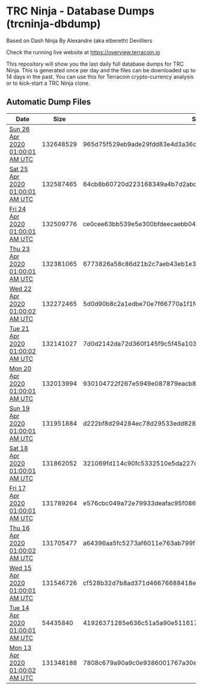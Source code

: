 # TRC Ninja - Database Dumps (trcninja-dbdump)
Based on Dash Ninja By Alexandre (aka elbereth) Devilliers

Check the running live website at https://overview.terracoin.io

This repository will show you the last daily full database dumps for TRC Ninja. This is generated once per day and the files can be downloaded up to 14 days in the past.
You can use this for Terracoin crypto-currency analysis or to kick-start a TRC Ninja clone.


## Automatic Dump Files
| Date | Size | SHA256 |
|--|--|--|
| [Sun 26 Apr 2020 01:00:01 AM UTC]() | 132648529 | 965d75f529eb9ade29fdd83e4d3a36dfb8a4e3022845ac0e71a270251758becc | 
| [Sat 25 Apr 2020 01:00:01 AM UTC]() | 132587465 | 64cb8b60720d223168349a4b7d2abd147430141250e447ca561692c16f2d0c13 | 
| [Fri 24 Apr 2020 01:00:01 AM UTC]() | 132509776 | ce0cee63bb539e5e300bfdeecaebb04171520e7c5bd5b13f4aed8053e678fe66 | 
| [Thu 23 Apr 2020 01:00:01 AM UTC](https://transfer.sh/QJbcb/trcninja-dbdump-20200423010001.tar.bz2) | 132381065 | 6773826a58c86d21b2c7aeb43eb1e3af6dfd505a38e1cae63331cf7e17a1e4ff | 
| [Wed 22 Apr 2020 01:00:02 AM UTC](https://transfer.sh/1WH8z/trcninja-dbdump-20200422010002.tar.bz2) | 132272465 | 5d0d90b8c2a1edbe70e7f66770a1f1fc9a8eaeba0ea044ea331e05244f2f7f89 | 
| [Tue 21 Apr 2020 01:00:02 AM UTC]() | 132141027 | 7d0d2142da72d360f145f9c5f45a103eedf9fa5760bc7f6479909d2198ad43bb | 
| [Mon 20 Apr 2020 01:00:01 AM UTC](https://transfer.sh/mSrZJ/trcninja-dbdump-20200420010001.tar.bz2) | 132013994 | 930104722f267e5949e087879eacb8dbfdd30c3b42e8ebcad61eae7d2fbb58b7 | 
| [Sun 19 Apr 2020 01:00:01 AM UTC]() | 131951884 | d222bf8d294284ec78d29533edd828ffb5b694dcb9e56d7689bf56452484538c | 
| [Sat 18 Apr 2020 01:00:01 AM UTC]() | 131862052 | 321069fd114c90fc5332510e5da227d88d0879aec54cfa5b2bdcc505b6c57177 | 
| [Fri 17 Apr 2020 01:00:01 AM UTC](https://transfer.sh/JvX1c/trcninja-dbdump-20200417010001.tar.bz2) | 131789264 | e576cbc049a72e79933deafac95f086c6efa35ab17ae1e41633720b957da9f53 | 
| [Thu 16 Apr 2020 01:00:02 AM UTC]() | 131705477 | a64396aa5fc5273af6011e763ab799f5e121ae7119ba9c12f0c9ae561930cf66 | 
| [Wed 15 Apr 2020 01:00:01 AM UTC](https://transfer.sh/iinNd/trcninja-dbdump-20200415010001.tar.bz2) | 131546726 | cf528b32d7b8ad371d46676688418e11c743d2ca0703e23be4b4aab831eb84ef | 
| [Tue 14 Apr 2020 01:00:01 AM UTC]() | 54435840 | 41926371285e636c51a5a90e511617ace0f18088266ed0601e498cd1f3f8536c | 
| [Mon 13 Apr 2020 01:00:02 AM UTC](https://transfer.sh/HHCoW/trcninja-dbdump-20200413010002.tar.bz2) | 131348188 | 7808c679a90a9c0e9386001767a30e7ed8c803ab3c10ccb19e3e7a89dcb854a5 | 
